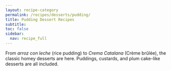 ```yaml
---
layout: recipe-category
permalink: /recipes/desserts/pudding/
title: Pudding Dessert Recipes
subtitle: 
toc: false
sidebar:
  nav: recipe_full
---
```

From *arroz con leche* (rice pudding) to *Crema Catalana* (Crème brûlée), the classic homey desserts are here. Puddings, custards, and plum cake-like desserts are all included.